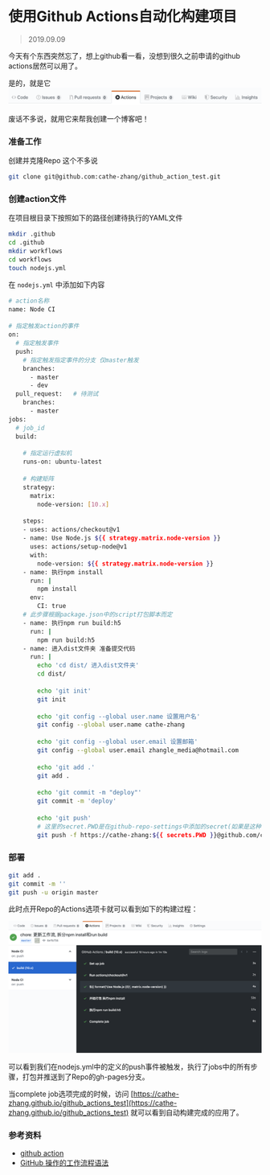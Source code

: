# 使用Github Actions自动化构建项目

> 2019.09.09

今天有个东西突然忘了，想上github看一看，没想到很久之前申请的github actions居然可以用了。

是的，就是它
![github action](./images/github_action.png)

废话不多说，就用它来帮我创建一个博客吧！

### 准备工作

创建并克隆Repo 这个不多说

```bash
git clone git@github.com:cathe-zhang/github_action_test.git
```

### 创建action文件

在项目根目录下按照如下的路径创建待执行的YAML文件
```bash
mkdir .github
cd .github
mkdir workflows
cd workflows
touch nodejs.yml
```

在 `nodejs.yml` 中添加如下内容
```bash
# action名称
name: Node CI

# 指定触发action的事件
on:
  # 指定触发事件
  push:
    # 指定触发指定事件的分支 仅master触发
    branches:
      - master
      - dev
  pull_request:   # 待测试
    branches:
      - master
jobs:
  # job_id
  build:

    # 指定运行虚拟机
    runs-on: ubuntu-latest

    # 构建矩阵
    strategy:
      matrix:
        node-version: [10.x]

    steps:
    - uses: actions/checkout@v1
    - name: Use Node.js ${{ strategy.matrix.node-version }}
      uses: actions/setup-node@v1
      with:
        node-version: ${{ strategy.matrix.node-version }}
    - name: 执行npm install
      run: |
        npm install
      env:
        CI: true
    # 此步骤根据package.json中的script打包脚本而定
    - name: 执行npm run build:h5
      run: |
        npm run build:h5
    - name: 进入dist文件夹 准备提交代码
      run: |
        echo 'cd dist/ 进入dist文件夹'
        cd dist/

        echo 'git init'
        git init

        echo 'git config --global user.name 设置用户名'
        git config --global user.name cathe-zhang

        echo 'git config --global user.email 设置邮箱'
        git config --global user.email zhangle_media@hotmail.com

        echo 'git add .'
        git add .

        echo 'git commit -m "deploy"'
        git commit -m 'deploy'

        echo 'git push'
        # 这里的secret.PWD是在github-repo-settings中添加的secret(如果是这种需要每个repo都加一个secret) 值是github密码  如果写成secrets.GITHUB_TOKEN 所有repo都可以用
        git push -f https://cathe-zhang:${{ secrets.PWD }}@github.com/cathe-zhang/github_action_test.git master:gh-pages
```

### 部署

```bash
git add .
git commit -m ''
git push -u origin master
```
此时点开Repo的Actions选项卡就可以看到如下的构建过程：

![Github Actions构建示例](./images/github_actions_node_cli.png)

可以看到我们在nodejs.yml中的定义的push事件被触发，执行了jobs中的所有步骤，打包并推送到了Repo的gh-pages分支。

当complete job选项完成的时候，访问 [https://cathe-zhang.github.io/github_actions_test](https://cathe-zhang.github.io/github_actions_test) 就可以看到自动构建完成的应用了。

### 参考资料
- [github action](https://help.github.com/cn/articles/configuring-a-workflow)
- [GitHub 操作的工作流程语法](https://help.github.com/cn/articles/workflow-syntax-for-github-actions)